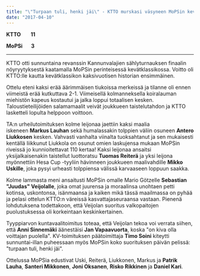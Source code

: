 ```yaml
---
title: "\"Turpaan tuli, henki jäi\" - KTTO murskasi väsyneen MoPSin kevätklassikossa"
date: "2017-04-10"
---
```


**KTTO        11**

**MoPSi       3**

* * *

KTTO otti sunnuntaina revanssin Kannunvalajien sählyturnauksen finaalin nöyryytyksestä kaatamalla MoPSin perinteisessä kevätklassikossa. Voitto oli KTTO:lle kautta kevätklassikon kaksivuotisen historian ensimmäinen.

Ottelu eteni kaksi erää äärimmäisen tiukoissa merkeissä ja tilanne oli ennen viimeistä erää kutkuttava 2-1. Viimeisellä kolmanneksella koiralauman miehistön kapeus kostautui ja jalka loppui totaalisen kesken. Taloustieteilijöiden salamamaalit veivät joukkueen taistelutahdon ja KTTO lasketteli lopulta helppoon voittoon.

TA:n urheilutoimituksen kolme leijonaa jaettiin kaksi maalia iskeneen **Markus Lauhan** sekä humalassakin tolppien väliin osuneen **Antero Liukkosen** kesken. Vahvasti vanhalta viinalta tuoksahtanut ja sen mukaisesti kentällä liikkunut Liukkola on osunut omien laskujensa mukaan MoPSin riveissä jo kunnioitettavat 110 kertaa! Kaksi leijonaa ansaitsi yksijalkaisenakin taistellut luottoratsu **Tuomas Reiterä** ja yksi leijona myönnettiin Hesa Cup -tyyliin hävinneen joukkueen maalivahdille **Mikko Uskille**, joka pysyi urheasti tolppiensa välissä karvaaseen loppuun saakka.

Kolme lammasta meni ansaitusti MoPSin omalle Mario Götzelle **Sebastian "Juudas" Veijolalle**, joka omat juurensa ja moraalinsa unohtaen petti kotinsa, uskontonsa, isänmaansa ja kaiken mikä tässä maailmassa on pyhää ja pelasi ottelun KTTO:n väreissä kasvattajaseuraansa vastaan. Pienenä lohdutuksena todettakoon, että Veijolan suoritus valkopaitojen puolustuksessa oli korkeintaan keskinkertainen.

Tyyppiarvon kuntavaalitoimitus toteaa, että Veijolan tekoa voi verrata siihen, että **Anni Sinnemäki** äänestäisi **Jan Vapaavuorta**, koska "on kiva olla voittajan puolella". KV-toimituksen päätoimittaja **Timo Soini** kiteytti sunnuntai-illan puheessaan myös MoPSin koko suorituksen päivän pelissä: "turpaan tuli, henki jäi".

Ottelussa MoPSia edustivat Uski, Reiterä, Liukkonen, Markus ja **Patrik Lauha**, **Santeri Mikkonen**, **Joni Oksanen**, **Risko Rikkinen** ja **Daniel Kari**.
